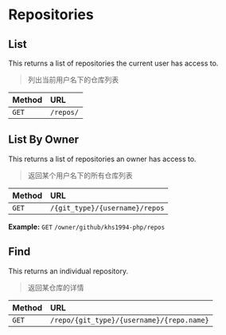 # Repositories

## List

This returns a list of repositories the current user has access to.

> 列出当前用户名下的仓库列表

| Method | URL       |
| :----- | :-------- |
| `GET`  | `/repos/` |


## List By Owner

This returns a list of repositories an owner has access to.

> 返回某个用户名下的所有仓库列表

| Method | URL                                  |
| :----- | :------------------------------------|
| `GET`  | `/{git_type}/{username}/repos` |

**Example:** `GET` `/owner/github/khs1994-php/repos`

## Find

This returns an individual repository.

> 返回某仓库的详情

| Method | URL                                       |
| :----- | :---------------------------------------- |
| `GET`  | `/repo/{git_type}/{username}/{repo.name}` |
